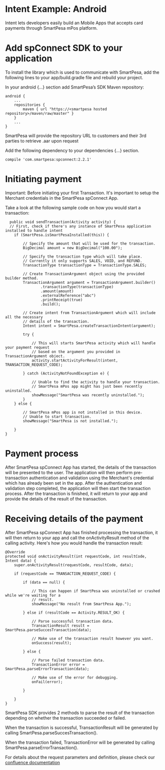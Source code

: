 # Intent Example: Android

Intent lets developers easily build an Mobile Apps that accepts card payments through SmartPesa mPos platform.

# Add spConnect SDK to your application

To install the library which is used to communicate with SmartPesa, add the following lines to your app/build.gradle file and rebuild your project.

 In your android {...} section add SmartPesa’s SDK Maven repository:
```
android {
    ...
    repositories {
        maven { url "https://<smartpesa hosted repository>/maven/raw/master" }
    }
    ...
}
```
  
SmartPesa will provide the repository URL to customers and their 3rd parties to retrieve .aar upon request

Add the following dependency to your dependencies {...} section.
```
compile 'com.smartpesa:spconnect:2.2.1'
```

# Initiating payment
Important: Before initiating your first Transaction. It's important to setup the Merchant credentials in the SmartPesa spConnect App.

Take a look at the following sample code on how you would start a transaction:

```
  public void sendTransaction(Activity activity) {
  // First, check if there's any instance of SmartPesa application installed to handle intent
    if (SmartPesa.isSmartPesaInstalled(this)) {
 
        // Specify the amount that will be used for the transaction.
        BigDecimal amount = new BigDecimal("100.00");
  
        // Specify the transaction type which will take place.
        // Currently it only supports SALES, VOID, and REFUND.
        TransactionType transactionType = TransactionType.SALES;
 
        // Create TransactionArgument object using the provided builder method.
        TransactionArgument argument = TransactionArgument.builder()
                .transactionType(transactionType)
                .amount(amount)
                .externalReference("abc")
                .printReceipt(true)
                .build();
 
        // Create intent from TransactionArgument which will include all the necessary
        // details of the transaction.
        Intent intent = SmartPesa.createTransactionIntent(argument);
 
        try {
  
            // This will starts SmartPesa activity which will handle your payment request
            // based on the argument you provided in TransactionArgument object.
            activity.startActivityForResult(intent, TRANSACTION_REQUEST_CODE);
 
        } catch (ActivityNotFoundException e) {
  
            // Unable to find the activity to handle your transaction.
            // SmartPesa mPos app might has just been recently uninstalled.
            showMessage("SmartPesa was recently uninstalled.");
        }
    } else {
         
        // SmartPesa mPos app is not installed in this device.
        // Unable to start transaction.
        showMessage("SmartPesa is not installed.");
 
    }
}
```

# Payment process

After SmartPesa spConnect App has started, the details of the transaction will be presented to the user. The application will then perform pre-transaction authentication and validation using the Merchant's credential which has already been set in the app. After the authentication and validation step completed, the application will then start the transaction process. After the transaction is finished, it will return to your app and provide the details of the result of the transaction.

# Receiving details of the payment

After SmartPesa spConnect App has finished processing the transaction, it will then return to your app and call the onActivityResult method of the calling activity. Here's how you would handle the transaction result:

```
@Override
protected void onActivityResult(int requestCode, int resultCode, Intent data) {
    super.onActivityResult(requestCode, resultCode, data);
     
    if (requestCode == TRANSACTION_REQUEST_CODE) {
     
        if (data == null) {
     
            // This can happen if SmartPesa was uninstalled or crashed while we're waiting for a
            // result.
            showMessage("No result from SmartPesa App.");
     
        } else if (resultCode == Activity.RESULT_OK) {
     
            // Parse successful transaction data.
            TransactionResult result = SmartPesa.parseSuccesTransaction(data);
             
            // Make use of the transaction result however you want.
            onSuccess(result);
     
        } else {
     
            // Parse failed transaction data.
            TransactionError error = SmartPesa.parseErrorTransaction(data);
  
            // Make use of the error for debugging.
            onFail(error);
     
        }
     
    }
}
```

SmartPesa SDK provides 2 methods to parse the result of the transaction depending on whether the transaction succeeded or failed.

When the transaction is successful, TransactionResult will be generated by calling  SmartPesa.parseSuccesTransaction().

When the transaction failed, TransactionError will be generated by calling SmartPesa.parseErrorTransaction().

For details about the request parameters and definition, please check our [confluence documentation](https://smartpesa.atlassian.net/wiki/spaces/SPD/pages/94076942/Android+Intent)



